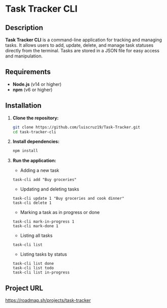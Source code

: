 # Task Tracker CLI

## Description

**Task Tracker CLI** is a command-line application for tracking and managing tasks. It allows users to add, update, delete, and manage task statuses directly from the terminal. Tasks are stored in a JSON file for easy access and manipulation.

## Requirements

- **Node.js** (v14 or higher)
- **npm** (v6 or higher)

## Installation

1. **Clone the repository:**

   ```bash
   git clone https://github.com/luiscruz19/Task-Tracker.git
   cd task-tracker-cli

2. **Install dependencies:**
   ```bash
   npm install
   ```
3. **Run the application:**
   
   - Adding a new task
   ```
   task-cli add "Buy groceries"
   ```

   - Updating and deleting tasks
   ```
   task-cli update 1 "Buy groceries and cook dinner"
   task-cli delete 1 
   ```

   - Marking a task as in progress or done
   ```
   task-cli mark-in-progress 1
   task-cli mark-done 1
   ```

   - Listing all tasks
   ```
   task-cli list
   ```

   - Listing tasks by status
   ```
   task-cli list done
   task-cli list todo
   task-cli list in-progress 
   ```


## Project URL
https://roadmap.sh/projects/task-tracker